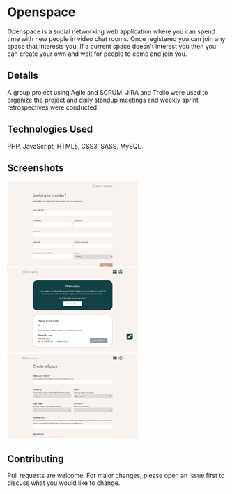 # Openspace

Openspace is a social networking web application where you can spend time with new people in video chat rooms. Once registered you can join any space that interests you. If a current space doesn't interest you then you can create your own and wait for people to come and join you.

## Details

A group project using Agile and SCRUM. JIRA and Trello were used to organize the project and daily standup meetings and weekly sprint retrospectives were conducted.

## Technologies Used

PHP, JavaScript, HTML5, CSS3, SASS, MySQL

## Screenshots
<img src="imgs/register.png" width="300"> <img src="imgs/home.png" width="300"> <img src="imgs/create.png" width="300">

## Contributing
Pull requests are welcome. For major changes, please open an issue first to discuss what you would like to change.
